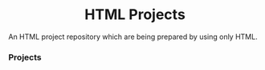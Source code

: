 <div align='center'>
  <h1> HTML Projects</h1>
</div>

<p>An HTML project repository which are being prepared by using only HTML.</p>

### Projects

